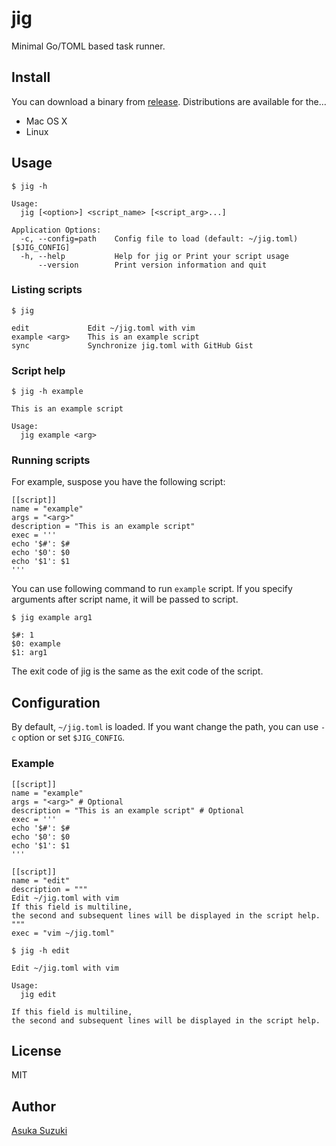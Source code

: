 # jig

Minimal Go/TOML based task runner.

## Install

You can download a binary from [release](https://github.com/tanksuzuki/jig/releases).
Distributions are available for the...

* Mac OS X
* Linux

## Usage

```
$ jig -h

Usage:
  jig [<option>] <script_name> [<script_arg>...]

Application Options:
  -c, --config=path    Config file to load (default: ~/jig.toml) [$JIG_CONFIG]
  -h, --help           Help for jig or Print your script usage
      --version        Print version information and quit
```

### Listing scripts

```
$ jig

edit             Edit ~/jig.toml with vim
example <arg>    This is an example script
sync             Synchronize jig.toml with GitHub Gist
```

### Script help

```
$ jig -h example

This is an example script

Usage:
  jig example <arg>
```

### Running scripts

For example, suspose you have the following script:

```
[[script]]
name = "example"
args = "<arg>"
description = "This is an example script"
exec = '''
echo '$#': $#
echo '$0': $0
echo '$1': $1
'''
```

You can use following command to run `example` script.
If you specify arguments after script name, it will be passed to script.

```
$ jig example arg1

$#: 1
$0: example
$1: arg1
```

The exit code of jig is the same as the exit code of the script.

## Configuration

By default, `~/jig.toml` is loaded.
If you want change the path, you can use `-c` option or set `$JIG_CONFIG`.

### Example

```
[[script]]
name = "example"
args = "<arg>" # Optional
description = "This is an example script" # Optional
exec = '''
echo '$#': $#
echo '$0': $0
echo '$1': $1
'''

[[script]]
name = "edit"
description = """
Edit ~/jig.toml with vim
If this field is multiline,
the second and subsequent lines will be displayed in the script help.
"""
exec = "vim ~/jig.toml"
```

```
$ jig -h edit

Edit ~/jig.toml with vim

Usage:
  jig edit

If this field is multiline,
the second and subsequent lines will be displayed in the script help.
```

## License

MIT

## Author

[Asuka Suzuki](https://github.com/tanksuzuki)
